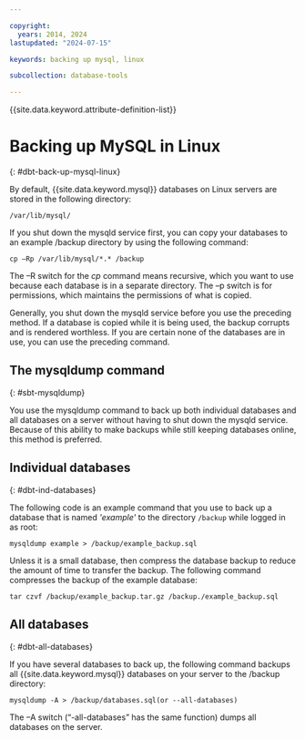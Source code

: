 ```yaml
---

copyright:
  years: 2014, 2024
lastupdated: "2024-07-15"

keywords: backing up mysql, linux

subcollection: database-tools

---
```


{{site.data.keyword.attribute-definition-list}}

# Backing up MySQL in Linux
{: #dbt-back-up-mysql-linux}

By default, {{site.data.keyword.mysql}} databases on Linux servers are stored in the following directory:

`/var/lib/mysql/`

If you shut down the mysqld service first, you can copy your databases to an example /backup directory by using the following command:

`cp –Rp /var/lib/mysql/*.* /backup`

The –R switch for the _cp_ command means recursive, which you want to use because each database is in a separate directory. The –p switch is for permissions, which maintains the permissions of what is copied.

Generally, you shut down the mysqld service before you use the preceding method. If a database is copied while it is being used, the backup corrupts and is rendered worthless. If you are certain none of the databases are in use, you can use the preceding command.

## The mysqldump command
{: #sbt-mysqldump}

You use the mysqldump command to back up both individual databases and all databases on a server without having to shut down the mysqld service. Because of this ability to make backups while still keeping databases online, this method is preferred.

## Individual databases
{: #dbt-ind-databases}

The following code is an example command that you use to back up a database that is named _'example'_ to the directory `/backup` while logged in as root:

`mysqldump example > /backup/example_backup.sql`

Unless it is a small database, then compress the database backup to reduce the amount of time to transfer the backup. The following command compresses the backup of the example database:

`tar czvf /backup/example_backup.tar.gz /backup./example_backup.sql`

## All databases
{: #dbt-all-databases}

If you have several databases to back up, the following command backups all {{site.data.keyword.mysql}} databases on your server to the /backup directory:

`mysqldump -A > /backup/databases.sql(or --all-databases)`

The –A switch (“-all-databases” has the same function) dumps all databases on the server.
